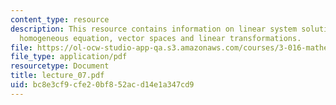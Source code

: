 ```yaml
---
content_type: resource
description: This resource contains information on linear system solutions, determinants,
  homogeneous equation, vector spaces and linear transformations.
file: https://ol-ocw-studio-app-qa.s3.amazonaws.com/courses/3-016-mathematics-for-materials-scientists-and-engineers-fall-2005/bc8e3cf9cfe20bf852acd14e1a347cd9_lecture_07.pdf
file_type: application/pdf
resourcetype: Document
title: lecture_07.pdf
uid: bc8e3cf9-cfe2-0bf8-52ac-d14e1a347cd9
---
```

